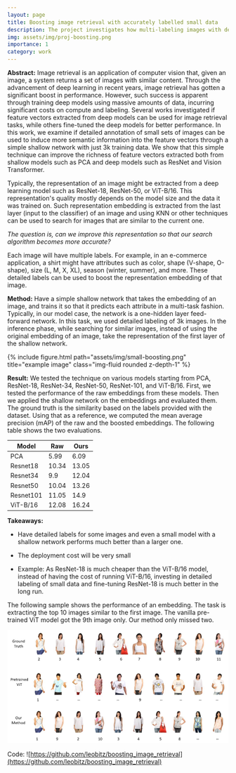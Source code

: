 ```yaml
---
layout: page
title: Boosting image retrieval with accurately labelled small data
description: The project investigates how multi-labeling images with detailed information would boost representation in an image retrieval task, thereby lowering the compute cost significantly.
img: assets/img/proj-boosting.png
importance: 1
category: work
---
```


**Abstract:** Image retrieval is an application of computer vision that, given an image, a system returns a set of images with similar content. Through the advancement of deep learning in recent years, image retrieval has gotten a significant boost in performance. However, such success is apparent through training deep models using massive amounts of data, incurring significant costs on compute and labeling. Several works investigated if feature vectors extracted from deep models can be used for image retrieval tasks, while others fine-tuned the deep models for better performance. In this work, we examine if detailed annotation of small sets of images can be used to induce more semantic information into the feature vectors through a simple shallow network with just 3k training data. We show that this simple technique can improve the richness of feature vectors extracted both from shallow models such as PCA and deep models such as ResNet and Vision Transformer. 

Typically, the representation of an image might be extracted from a deep learning model such as ResNet-18, ResNet-50, or ViT-B/16. This representation's quality mostly depends on the model size and the data it was trained on. Such representation embedding is extracted from the last layer (input to the classifier) of an image and using KNN or other techniques can be used to search for images that are similar to the current one.

*The question is, can we improve this representation so that our search algorithm becomes more accurate?*

Each image will have multiple labels. For example, in an e-commerce application, a shirt might have attributes such as color, shape (V-shape, O-shape), size (L, M, X, XL), season (winter, summer), and more. These detailed labels can be used to boost the representation embedding of that image. 

**Method:** Have a simple shallow network that takes the embedding of an image, and trains it so that it predicts each attribute in a multi-task fashion. Typically, in our model case, the network is a one-hidden layer feed-forward network. In this task, we used detailed labeling of 3k images. In the inference phase, while searching for similar images, instead of using the original embedding of an image, take the representation of the first layer of the shallow network.

<div class="row">
    <div class="col-sm mt-3 mt-md-0">
        {% include figure.html path="assets/img/small-boosting.png" title="example image" class="img-fluid rounded z-depth-1" %}
    </div>
</div>

**Result:** We tested the technique on various models starting from PCA, ResNet-18, ResNet-34, ResNet-50, ResNet-101, and ViT-B/16. First, we tested the performance of the raw embeddings from these models. Then we applied the shallow network on the embeddings and evaluated them. The ground truth is the similarity based on the labels provided with the dataset. Using that as a reference, we computed the mean average precision (mAP) of the raw and the boosted embeddings. The following table shows the two evaluations.

| Model | Raw | Ours |
| ------ | ---| -----|
|PCA | 5.99 | 6.09 | 
|Resnet18 | 10.34 | 13.05 | 
|Resnet34 | 9.9 | 12.04 | 
|Resnet50 | 10.04 | 13.26 | 
|Resnet101 | 11.05 | 14.9 | 
|ViT-B/16 | 12.08 | 16.24 | 

**Takeaways:**
- Have detailed labels for some images and even a small model with a shallow network performs much better than a larger one. 

- The deployment cost will be very small

- Example: As ResNet-18 is much cheaper than the ViT-B/16 model, instead of having the cost of running ViT-B/16, investing in detailed labeling of small data and fine-tuning ResNet-18 is much better in the long run. 

The following sample shows the performance of an embedding. The task is extracting the top 10 images similar to the first image. The vanilla pre-trained ViT model got the 9th image only. Our method only missed two. 

![shallow model](https://github.com/leobitz/boosting_image_retrieval/blob/main/sample.png?raw=true)

Code: ![https://github.com/leobitz/boosting_image_retrieval](https://github.com/leobitz/boosting_image_retrieval)